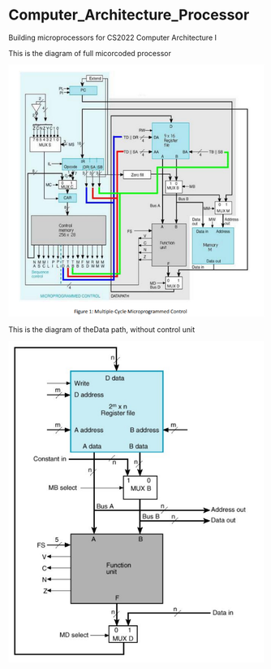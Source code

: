 # Computer_Architecture_Processor
Building microprocessors for CS2022 Computer Architecture I

This is the diagram of full micorcoded processor

![Microprocessor Diagram](Diagram.PNG)

This is the diagram of theData path, without control unit

![Data Path Diagram](Data_path_diagram.PNG)
